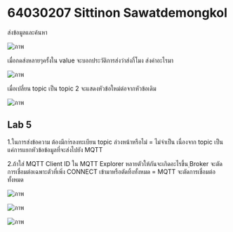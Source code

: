 # 64030207 Sittinon Sawatdemongkol
ส่งข้อมูลและค้นหา

![ภาพ](https://github.com/Sittinon-Sawatdemongkol/MQTT_Lab_I/assets/115066278/717c060d-156e-4223-bd76-b97b7db13d91)

เมื่อกดส่งหลายๆครั้งใน value จะบอกประวัติการส่งว่าส่งกี่โมง ส่งค่าอะไรมา

![ภาพ](https://github.com/Sittinon-Sawatdemongkol/MQTT_Lab_I/assets/115066278/621b0926-0e1d-41fc-b8c8-ac0fb53cc4f8)

เมื่อเปลี่ยน topic เป็น topic 2 จะแสดงหัวข้อใหม่ต่อจากหัวข้อเดิม

![ภาพ](https://github.com/Sittinon-Sawatdemongkol/MQTT_Lab_I/assets/115066278/37785ef2-da6d-4b58-8072-75c7628d7cc6)
## Lab 5

1.ในการส่งข้อความ ต้องมีกา่รลงทะเบียน topic ล่วงหน้าหรือไม่ = ไม่จำเป็น เนื่องจาก topic เป็นแค่การแยกหัวข้อข้อมูลที่จะส่งไปยัง MQTT

2.ถ้าใส่ MQTT Client ID ใน MQTT Explorer หลายตัวให้กันจะเกิดอะไรขึ้น ฺBroker จะตัดการเชื่อมต่อเฉพาะตัวที่เพิ่ง CONNECT เข้ามาหรือตัดทิ้งทั้งหมด = MQTT จะตัดการเชื่อมต่อทั้งหมด


![ภาพ](https://github.com/Sittinon-Sawatdemongkol/MQTT_Lab_I/assets/115066278/9ca8450f-cc65-474e-b758-e5636273c402)

![ภาพ](https://github.com/Sittinon-Sawatdemongkol/MQTT_Lab_I/assets/115066278/a8710ec0-2a05-44a8-89ea-bdb02afb90af)

![ภาพ](https://github.com/Sittinon-Sawatdemongkol/MQTT_Lab_I/assets/115066278/2a57cb59-6bfc-4065-9c70-408e68f60934)
